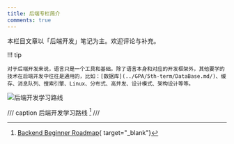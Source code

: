 ```yaml
---
title: 后端专栏简介
comments: true
---
```


本栏目文章以「后端开发」笔记为主。欢迎评论与补充。

!!! tip

    对于后端开发来说，语言只是一个工具和基础。除了语言本身和对应的开发框架外，其他要学的技术在后端开发中往往是通用的，比如：[数据库](../GPA/5th-term/DataBase.md/)、缓存、消息队列、搜索引擎、Linux、分布式、高并发、设计模式、架构设计等等。

![后端开发学习路线](https://dwj-oss.oss-cn-nanjing.aliyuncs.com/images/202501302221609.png)

/// caption
后端开发学习路线 [^1]
///

[^1]: [Backend Beginner Roadmap](https://roadmap.sh/backend?r=backend-beginner){ target="_blank"}
